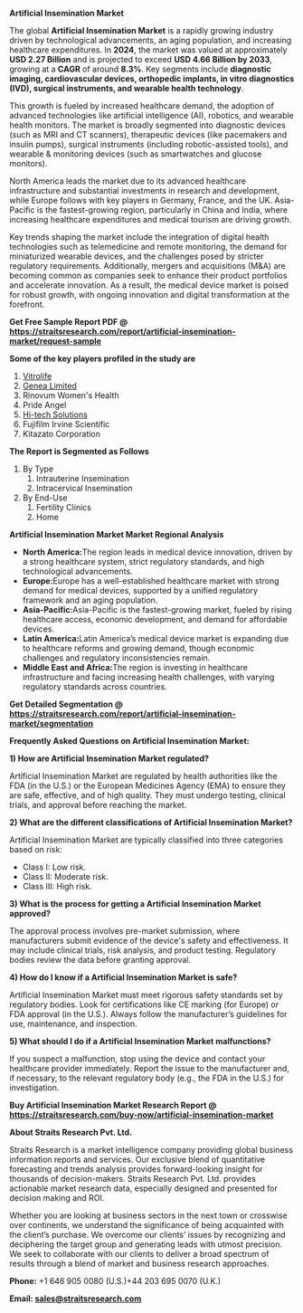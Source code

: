 <p><strong>Artificial Insemination Market</strong></p>
<p>The global <strong>Artificial Insemination Market</strong> is a rapidly growing industry driven by technological advancements, an aging population, and increasing healthcare expenditures. In <strong>2024</strong>, the market was valued at approximately <strong>USD 2.27 Billion</strong> and is projected to exceed <strong>USD 4.66 Billion</strong><strong> by 2033</strong>, growing at a <strong>CAGR</strong> of around <strong>8.3</strong><strong>%</strong>. Key segments include <strong>diagnostic imaging, cardiovascular devices, orthopedic implants, in vitro diagnostics (IVD), surgical instruments, and wearable health technology</strong>.</p>
<p>This growth is fueled by increased healthcare demand, the adoption of advanced technologies like artificial intelligence (AI), robotics, and wearable health monitors. The market is broadly segmented into diagnostic devices (such as MRI and CT scanners), therapeutic devices (like pacemakers and insulin pumps), surgical instruments (including robotic-assisted tools), and wearable &amp; monitoring devices (such as smartwatches and glucose monitors).</p>
<p>North America leads the market due to its advanced healthcare infrastructure and substantial investments in research and development, while Europe follows with key players in Germany, France, and the UK. Asia-Pacific is the fastest-growing region, particularly in China and India, where increasing healthcare expenditures and medical tourism are driving growth.</p>
<p>Key trends shaping the market include the integration of digital health technologies such as telemedicine and remote monitoring, the demand for miniaturized wearable devices, and the challenges posed by stricter regulatory requirements. Additionally, mergers and acquisitions (M&amp;A) are becoming common as companies seek to enhance their product portfolios and accelerate innovation. As a result, the medical device market is poised for robust growth, with ongoing innovation and digital transformation at the forefront.</p>
<p><strong>Get Free Sample Report PDF @ <a href=https://straitsresearch.com/report/artificial-insemination-market/request-sample>https://straitsresearch.com/report/artificial-insemination-market/request-sample</a></strong></p>
<div>
<div><strong>Some of the key players profiled in the study are</strong></div>
</div>
<p><ol>
<li><a href=""https://www.vitrolife.com/"">Vitrolife</a></li>
<li><a href=""https://www.genea.com.au/"">Genea Limited</a></li>
<li>Rinovum Women's Health</li>
<li>Pride Angel</li>
<li><a href=""https://www.htsnuclear.com/"">Hi-tech Solutions</a></li>
<li>Fujifilm Irvine Scientific</li>
<li>Kitazato Corporation</li>
</ol></p>
<p><strong>The Report is Segmented as Follows</strong></p>
<p><ol>
<li>By Type
<ol>
<li>Intrauterine Insemination</li>
<li>Intracervical Insemination</li>
</ol>
</li>
<li>By End-Use
<ol>
<li>Fertility Clinics</li>
<li>Home</li>
</ol>
</li>
</ol></p>
<p><strong>Artificial Insemination Market Market Regional Analysis</strong></p>
<ul>
<li><strong>North America:</strong>The region leads in medical device innovation, driven by a strong healthcare system, strict regulatory standards, and high technological advancements.</li>
<li><strong>Europe:</strong>Europe has a well-established healthcare market with strong demand for medical devices, supported by a unified regulatory framework and an aging population.</li>
<li><strong>Asia-Pacific:</strong>Asia-Pacific is the fastest-growing market, fueled by rising healthcare access, economic development, and demand for affordable devices.</li>
<li><strong>Latin America:</strong>Latin America&rsquo;s medical device market is expanding due to healthcare reforms and growing demand, though economic challenges and regulatory inconsistencies remain.</li>
<li><strong>Middle East and Africa:</strong>The region is investing in healthcare infrastructure and facing increasing health challenges, with varying regulatory standards across countries.</li>
</ul>
<p><strong>Get Detailed Segmentation @ <a href=https://straitsresearch.com/report/artificial-insemination-market/segmentation>https://straitsresearch.com/report/artificial-insemination-market/segmentation</a></strong></p>
<p><strong>Frequently Asked Questions on Artificial Insemination Market:</strong></p>
<p><strong>1) How are Artificial Insemination Market regulated?</strong></p>
<p>Artificial Insemination Market are regulated by health authorities like the FDA (in the U.S.) or the European Medicines Agency (EMA) to ensure they are safe, effective, and of high quality. They must undergo testing, clinical trials, and approval before reaching the market.</p>
<p><strong>2) What are the different classifications of Artificial Insemination Market?</strong></p>
<p>Artificial Insemination Market are typically classified into three categories based on risk:</p>
<ul>
<li>Class I: Low risk.</li>
<li>Class II: Moderate risk.</li>
<li>Class III: High risk.</li>
</ul>
<p><strong>3) What is the process for getting a Artificial Insemination Market approved?</strong></p>
<p>The approval process involves pre-market submission, where manufacturers submit evidence of the device's safety and effectiveness. It may include clinical trials, risk analysis, and product testing. Regulatory bodies review the data before granting approval.</p>
<p><strong>4) How do I know if a Artificial Insemination Market is safe?</strong></p>
<p>Artificial Insemination Market must meet rigorous safety standards set by regulatory bodies. Look for certifications like CE marking (for Europe) or FDA approval (in the U.S.). Always follow the manufacturer&rsquo;s guidelines for use, maintenance, and inspection.</p>
<p><strong>5) What should I do if a Artificial Insemination Market malfunctions?</strong></p>
<p>If you suspect a malfunction, stop using the device and contact your healthcare provider immediately. Report the issue to the manufacturer and, if necessary, to the relevant regulatory body (e.g., the FDA in the U.S.) for investigation.</p>
<p><strong>Buy Artificial Insemination Market Research Report @ <a href=https://straitsresearch.com/buy-now/artificial-insemination-market>https://straitsresearch.com/buy-now/artificial-insemination-market</a></strong></p>
<p><strong>About Straits Research Pvt. Ltd.</strong></p>
<p>Straits Research is a market intelligence company providing global business information reports and services. Our exclusive blend of quantitative forecasting and trends analysis provides forward-looking insight for thousands of decision-makers. Straits Research Pvt. Ltd. provides actionable market research data, especially designed and presented for decision making and ROI.</p>
<p>Whether you are looking at business sectors in the next town or crosswise over continents, we understand the significance of being acquainted with the client&rsquo;s purchase. We overcome our clients&rsquo; issues by recognizing and deciphering the target group and generating leads with utmost precision. We seek to collaborate with our clients to deliver a broad spectrum of results through a blend of market and business research approaches.</p>
<p><strong><strong>Phone:</strong></strong> +1 646 905 0080 (U.S.)+44 203 695 0070 (U.K.)</p>
<p><strong><strong>Email: </strong></strong><a href=mailto:sales@straitsresearch.com><strong><u><strong>sales@straitsresearch.com</strong></u></strong></a></p>
